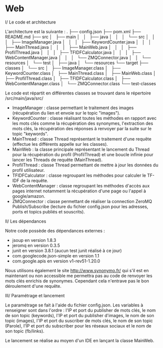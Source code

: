 # Web

I/ Le code et architecture

L'architecture est la suivante :
.
├── config.json
├── pom.xml
├── README.md
├── src
│   ├── main
│   │   ├── java
│   │   │   └── src
│   │   │       ├── ImageManager.java
│   │   │       ├── KeywordCounter.java
│   │   │       ├── MainThread.java
│   │   │       ├── MainWeb.java
│   │   │       ├── ProfilThread.java
│   │   │       ├── TFIDFCalculator.java
│   │   │       ├── WebContentManager.java
│   │   │       └── ZMQConnector.java
│   │   └── resources
│   └── test
│       ├── java
│       └── resources
└── target
    ├── classes
    │   └── src
    │       ├── ImageManager.class
    │       ├── KeywordCounter.class
    │       ├── MainThread.class
    │       ├── MainWeb.class
    │       ├── ProfilThread.class
    │       ├── TFIDFCalculator.class
    │       ├── WebContentManager.class
    │       └── ZMQConnector.class
    └── test-classes

Le code est répartit en différentes classes se trouvant dans le répertoire /src/main/java/src/

- ImageManager : classe permettant le traitement des images (récupération du lien et envoie sur le topic "images").
- KeywordCounter : classe réalisant toutes les méthodes en rapport avec les mots clés comme la récupération des synonymes, l'extraction des mots clés, la récupération des réponses à renvoyer par la suite sur le topic "keywords".
- MainThread : classe Thread représentant le traitement d'une requête (effectue les différents appelle sur les classes).
- MainWeb : la classe principale représentant le lancement du Thread pour la récupération du profil (ProfilThread) et une boucle infinie pour lancer les Threads de requête (MainThread).
- ProfilThread : classe Thread permettant de mettre à jour les données du profil utilisateur.
- TFIDFCalculator : classe regroupant les méthodes pour calculer le TF-IDF de la requête.
- WebContentManager : classe regroupant les méthodes d'accès aux pages internet notamment la récupération d'une page ou l'appel à google/amazon.
- ZMQConnector : classe permettant de réaliser la connection ZeroMQ Publish/Subscribe (lecture du fichier config.json pour les adresses, ports et topics publiés et souscrits).

II/ Les dépendances

Notre code possède des dépendances externes :

- jsoup en version 1.8.3
- jeromq en version 0.3.5
- junit en version 3.8.1 (aucun test junit réalisé à ce jour)
- com.googlecode.json-simple en version 1.1
- com.google.apis en version v1-rev51-1.20.0

Nous utilisons également le site http://www.synonymo.fr/ qui s'il est en maintenant ou non accessible me permettra pas au code de renvoyer les mots clés enrichis de synonymes. Cependant cela n'entrave pas le bon déroulement d'une requête.

III/ Paramétrage et lancement

Le paramétrage se fait à l'aide du fichier config.json. Les variables à renseigner sont dans l'ordre : l'IP et port du publisher de mots clés, le nom de son topic (keywords), l'IP  et port du publisher d'images, le nom de son topic (images), l'IP  et port du suscriber de mots clés, le nom de son topic (Parole), l'IP et port du subscriber pour les réseaux sociaux et le nom de son topic (fb/links).
 
Le lancement se réalise au moyen d'un IDE en lançant la classe MainWeb.
